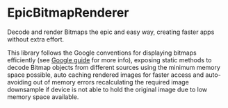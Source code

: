 # EpicBitmapRenderer
Decode and render Bitmaps the epic and easy way, creating faster apps without extra effort.

This library follows the Google conventions for displaying bitmaps efficiently (see <a href="https://developer.android.com/training/displaying-bitmaps/index.html?hl=es">Google guide</a> for more info), exposing static
methods to decode Bitmap objects from different sources using the minimum memory space possible, auto caching rendered
images for faster access and auto-avoiding out of memory errors recalculating the required image downsample if device is not able
to hold the original image due to low memory space available.
